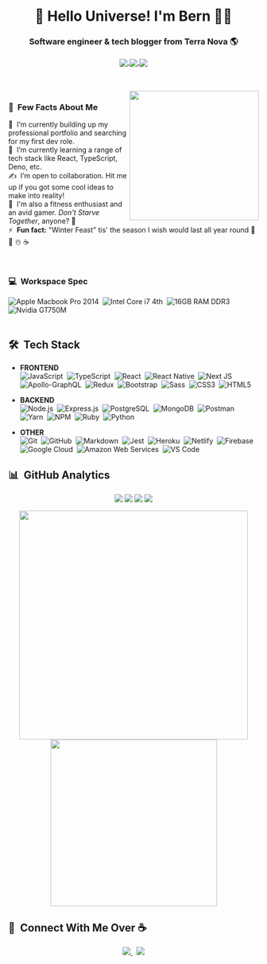 <h1 align="center">
  👋 Hello Universe! I'm Bern 👨‍💻 
</h1>

<h3 align="center">
  Software engineer & tech blogger from Terra Nova 🌎 
</h3>

<p align="center">
  <a href="https://www.linkedin.com/in/bernn/">
    <img src="https://img.shields.io/badge/LinkedIn-0077B5?style=for-the-badge&logo=linkedin&logoColor=white" align="center">        
  </a>
  
  <a href="https://medium.com/@berncodes">
    <img src="https://img.shields.io/badge/Medium-12100E?style=for-the-badge&logo=medium&logoColor=white" align="center">        
  </a>
  
  <a href="https://open.spotify.com/user/bstromv?si=Grn7sbu6RIGGfjmCWBSiAg">
    <img src="https://img.shields.io/badge/Spotify-1ED760?&style=for-the-badge&logo=spotify&logoColor=white" align="center">
  </a>
</p>

<br />
<br />

<img src="https://i.pinimg.com/originals/68/f3/ff/68f3ff8ddc1699f6234abee4e1d58dd9.gif" width="260px" height="auto" align="right">

### 🧔 &nbsp;Few Facts About Me

🔭 &nbsp;I’m currently building up my professional portfolio and searching for my first dev role.\
🌱 &nbsp;I’m currently learning a range of tech stack like React, TypeScript, Deno, etc.\
✍️ &nbsp;I’m open to collaboration. Hit me up if you got some cool ideas to make into reality!\
🦁 &nbsp;I'm also a fitness enthusiast and an avid gamer. _Don't Starve Together_, anyone? 👾\
⚡ &nbsp;**Fun fact:** "Winter Feast" tis' the season I wish would last all year round 🎅 🎄 ☃️ ☕

<br />
<!-- <img src="https://thumbs.gfycat.com/CreativeAthleticCrocodile-small.gif" width="300px" height="225px"> -->

### 💻 &nbsp;Workspace Spec
![Apple Macbook Pro 2014](https://img.shields.io/badge/Apple-MacBook_Pro_2014-999999?style=for-the-badge&logo=apple&logoColor=white "Apple Macbook Pro")&nbsp;
![Intel Core i7 4th](https://img.shields.io/badge/Intel-Core_i7_4th-0071C5?style=for-the-badge&logo=intel&logoColor=white "Intel Core i7 4th")&nbsp;
![16GB RAM DDR3](https://img.shields.io/badge/RAM-16GB-%230071C5.svg?&style=for-the-badge&logoColor=white "RAM 16GB DDR3")&nbsp;
![Nvidia GT750M](https://img.shields.io/badge/NVIDIA-GT750M-76B900?style=for-the-badge&logo=nvidia&logoColor=white "NVIDIA GT750M")&nbsp;
<br />
<br />

## 🛠️ &nbsp;Tech Stack

- **FRONTEND**\
<img src="https://img.shields.io/badge/JavaScript-F7DF1E?style=for-the-badge&logo=javascript&logoColor=black" alt="JavaScript">&nbsp;
<img alt="TypeScript" src="https://img.shields.io/badge/typescript%20-%23007ACC.svg?&style=for-the-badge&logo=typescript&logoColor=white">&nbsp;
<img src="https://img.shields.io/badge/React-20232A?style=for-the-badge&logo=react&logoColor=61DAFB" alt="React">&nbsp;
<img src="https://img.shields.io/badge/React_Native-20232A?style=for-the-badge&logo=react&logoColor=61DAFB" alt="React Native">&nbsp;
<img src="https://img.shields.io/badge/next%20js%20-%23000000.svg?&style=for-the-badge&logo=next.js&logoColor=white" alt="Next JS">&nbsp;
<img src="https://img.shields.io/badge/-Apollo%20GraphQL-311C87?style=for-the-badge&logo=apollo-graphql" alt="Apollo-GraphQL">&nbsp;
<img src="https://img.shields.io/badge/Redux-593D88?style=for-the-badge&logo=redux&logoColor=white" alt="Redux">&nbsp;
<img src="https://img.shields.io/badge/Bootstrap-563D7C?style=for-the-badge&logo=bootstrap&logoColor=white" alt="Bootstrap">&nbsp;
<img src="https://img.shields.io/badge/Sass-CC6699?style=for-the-badge&logo=sass&logoColor=white" alt="Sass">&nbsp;
<img src="https://img.shields.io/badge/CSS3-1572B6?style=for-the-badge&logo=css3&logoColor=white" alt="CSS3">&nbsp;
<img src="https://img.shields.io/badge/HTML5-E34F26?style=for-the-badge&logo=html5&logoColor=white" alt="HTML5">&nbsp;
  
- **BACKEND**\
<img src="https://img.shields.io/badge/Node.js-43853D?style=for-the-badge&logo=node.js&logoColor=white" alt="Node.js">&nbsp;
<img src="https://img.shields.io/badge/Express.js-000000?style=for-the-badge&logo=express&logoColor=white" alt="Express.js">&nbsp;
<img src="https://img.shields.io/badge/PostgreSQL-316192?style=for-the-badge&logo=postgresql&logoColor=white" alt="PostgreSQL">&nbsp;
<img src="https://img.shields.io/badge/MongoDB-4EA94B?style=for-the-badge&logo=mongodb&logoColor=white" alt="MongoDB">&nbsp;
<img src="https://img.shields.io/badge/Postman-FF6C37?style=for-the-badge&logo=Postman&logoColor=white" alt="Postman">&nbsp;
<img src="https://img.shields.io/badge/Yarn-2C8EBB?style=for-the-badge&logo=yarn&logoColor=white" alt="Yarn">&nbsp;
<img src="https://img.shields.io/badge/npm-CB3837?style=for-the-badge&logo=npm&logoColor=white" alt="NPM">&nbsp;
<img src="https://img.shields.io/badge/Ruby-CC342D?style=for-the-badge&logo=ruby&logoColor=white" alt="Ruby">&nbsp;
<img src="https://img.shields.io/badge/Python-3776AB?style=for-the-badge&logo=python&logoColor=white" alt="Python">&nbsp;
<img src="" alt="">&nbsp;
<img src="" alt="">&nbsp;

- **OTHER**\
<img src="https://img.shields.io/badge/git%20-%23F05033.svg?&style=for-the-badge&logo=git&logoColor=white" alt="Git">&nbsp;
<img src="https://img.shields.io/badge/GitHub-100000?style=for-the-badge&logo=github&logoColor=white" alt="GitHub">&nbsp;
<img src="https://img.shields.io/badge/Markdown-000000?style=for-the-badge&logo=markdown&logoColor=white" alt="Markdown">&nbsp;
<img src="https://img.shields.io/badge/-jest-%23C21325?&style=for-the-badge&logo=jest&logoColor=white" alt="Jest">&nbsp;
<img src="https://img.shields.io/badge/Heroku-430098?style=for-the-badge&logo=heroku&logoColor=white" alt="Heroku">&nbsp;
<img src="https://img.shields.io/badge/Netlify-00C7B7?style=for-the-badge&logo=netlify&logoColor=white" alt="Netlify">&nbsp;
<img src="https://img.shields.io/badge/firebase%20-%23039BE5.svg?&style=for-the-badge&logo=firebase" alt="Firebase">&nbsp;
<img src="https://img.shields.io/badge/Google_Cloud-4285F4?style=for-the-badge&logo=google-cloud&logoColor=white" alt="Google Cloud">&nbsp;
<img src="https://img.shields.io/badge/Amazon_AWS-232F3E?style=for-the-badge&logo=amazon-aws&logoColor=white" alt="Amazon Web Services">&nbsp;
<img src="https://img.shields.io/badge/Visual_Studio_Code-0078D4?style=for-the-badge&logo=visual%20studio%20code&logoColor=white" alt="VS Code">&nbsp;
<img src="" alt="">&nbsp;

## 📊 &nbsp;GitHub Analytics

<p align="center">
  <a href="#"><img src="https://badges.pufler.dev/repos/bernstrom"></a>
  <a href="#"><img src="https://badges.pufler.dev/gists/bernstrom"></a>
  <a href="#"><img src="https://badges.pufler.dev/commits/monthly/bernstrom"></a>
  <a href="#"><img src="https://badges.pufler.dev/visits/bernstrom/bernstrom"></a>
</p>

<p align="center">
  <a href="https://github.com/BernStrom">
    <img src="https://github-readme-stats.vercel.app/api?username=bernstrom&count_private=true&show_icons=true&theme=prussian" width="460">
  </a>
  
  <a href="https://github.com/BernStrom">
    <img src="https://github-readme-stats.vercel.app/api/top-langs/?username=bernstrom&langs_count=10&layout=compact&theme=prussian&hide=stylus" width="335">
  </a>
</p>

## 🤝 &nbsp;Connect With Me Over ☕

<p align='center'>
  <a href="https://www.linkedin.com/in/bernn/">
    <img src="https://img.shields.io/badge/LinkedIn-0077B5?style=for-the-badge&logo=linkedin&logoColor=white">        
  </a>&nbsp;
  
  <a href="mailto:bern@berncodes.dev">
    <img src="https://img.shields.io/badge/Gmail-D14836?style=for-the-badge&logo=gmail&logoColor=white">        
  </a>
</p>




<!--
**BernStrom/BernStrom** is a ✨ _special_ ✨ repository because its `README.md` (this file) appears on your GitHub profile.

Here are some ideas to get you started:

- 🔭 I’m currently working on ...
- 🌱 I’m currently learning ...
- 👯 I’m looking to collaborate on ...
- 🤔 I’m looking for help with ...
- 💬 Ask me about ...
- 📫 How to reach me: ...
- 😄 Pronouns: ...
- ⚡ Fun fact: ...
-->
